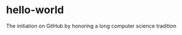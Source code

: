 # hello-world
The initiation on GitHub by honoring a long computer science tradition
<!doctype html>
<html>
   <head>
     <title>  Hello World   </title>
     <style type="css/text">
       
       
       </style>
     
     </head>
            
        <body>
           <div>
           
           
           
           </div>
        
            <script type="javascript/text">
            
            
            
            </script>
        
        
        
        </body>
  
  </html>
